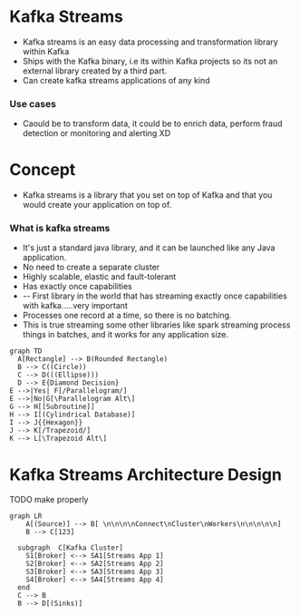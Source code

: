 # Kafka Streams

- Kafka streams is an easy data processing and transformation library within Kafka
- Ships with the Kafka binary, i.e its within Kafka projects so its not an external library created by a third part.
- Can create kafka streams applications of any kind

### Use cases

- Caould be to transform data, it could be to enrich data, perform fraud detection or monitoring and alerting XD

# Concept

- Kafka streams is a library that you set on top of Kafka and that you would create your application on top of.

### What is kafka streams

- It's just a standard java library, and it can be launched like any Java application.
- No need to create a separate cluster
- Highly scalable, elastic and fault-tolerant
- Has exactly once capabilities
- -- First library in the world that has streaming exactly once capabilities with kafka.....very important
- Processes one record at a time, so there is no batching.
- This is true streaming some other libraries like spark streaming process things in batches, and it works for any
  application size.

```mermaid
graph TD
  A[Rectangle] --> B(Rounded Rectangle)
  B --> C((Circle))
  C --> D(((Ellipse)))
  D --> E{Diamond Decision}
E -->|Yes| F[/Parallelogram/]
E -->|No|G[\Parallelogram Alt\]
G --> H[[Subroutine]]
H --> I[(Cylindrical Database)]
I --> J{{Hexagon}}
J --> K[/Trapezoid/]
K --> L[\Trapezoid Alt\]

```

# Kafka Streams Architecture Design
TODO make properly
```mermaid
graph LR
    A[(Source)] --> B[ \n\n\n\nConnect\nCluster\nWorkers\n\n\n\n\n]
    B --> C[123]

  subgraph  C[Kafka Cluster]
    S1[Broker] <--> SA1[Streams App 1]
    S2[Broker] <--> SA2[Streams App 2]
    S3[Broker] <--> SA3[Streams App 3]
    S4[Broker] <--> SA4[Streams App 4]
  end
  C --> B
  B --> D[(Sinks)]

```



